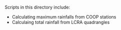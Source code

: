Scripts in this directory include:
- Calculating maximum rainfalls from COOP stations
- Calculaing total rainfall from LCRA quadrangles

